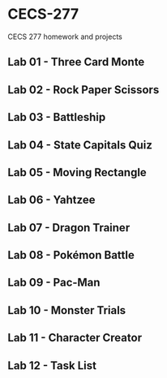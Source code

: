 # CECS-277
CECS 277 homework and projects

## Lab 01 - Three Card Monte

## Lab 02 - Rock Paper Scissors

## Lab 03 - Battleship

## Lab 04 - State Capitals Quiz

## Lab 05 - Moving Rectangle

## Lab 06 - Yahtzee

## Lab 07 - Dragon Trainer

## Lab 08 - Pokémon Battle

## Lab 09 - Pac-Man

## Lab 10 - Monster Trials

## Lab 11 - Character Creator

## Lab 12 - Task List
